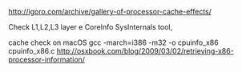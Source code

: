 http://igoro.com/archive/gallery-of-processor-cache-effects/


Check L1,L2,L3 layer 
e CoreInfo SysInternals tool,



cache check on macOS
gcc -march=i386 -m32 -o cpuinfo_x86 cpuinfo_x86.c
http://osxbook.com/blog/2009/03/02/retrieving-x86-processor-information/